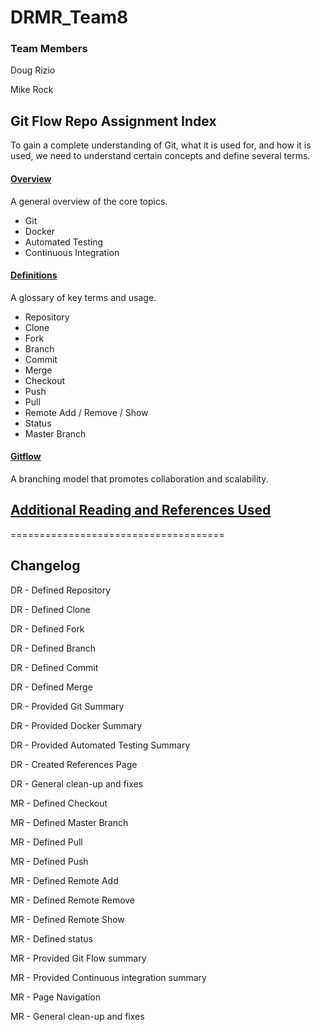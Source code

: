 # DRMR_Team8 

### Team Members

Doug Rizio

Mike Rock



## Git Flow Repo Assignment Index 

To gain a complete understanding of Git, what it is used for, and how it is used, we need to understand certain concepts and define several terms.


#### [Overview](Section_1_overview.md)

A general overview of the core topics.
- Git
- Docker
- Automated Testing
- Continuous Integration


#### [Definitions](/definitions.md)
A glossary of key terms and usage.
- Repository
- Clone
- Fork
- Branch
- Commit
- Merge
- Checkout
- Push
- Pull 
- Remote Add / Remove / Show
- Status
- Master Branch


#### [Gitflow](/gitflow.md)
A branching model that promotes collaboration and scalability. 


## [Additional Reading and References Used](/references.md)

=====================================
## Changelog

DR - Defined Repository

DR - Defined Clone

DR - Defined Fork

DR - Defined Branch

DR - Defined Commit

DR - Defined Merge

DR - Provided Git Summary

DR - Provided Docker Summary

DR - Provided Automated Testing Summary

DR - Created References Page

DR - General clean-up and fixes

MR - Defined Checkout

MR - Defined Master Branch

MR - Defined Pull

MR - Defined Push

MR - Defined Remote Add

MR - Defined Remote Remove

MR - Defined Remote Show

MR - Defined status

MR - Provided Git Flow summary

MR - Provided Continuous integration summary

MR - Page Navigation

MR - General clean-up and fixes

